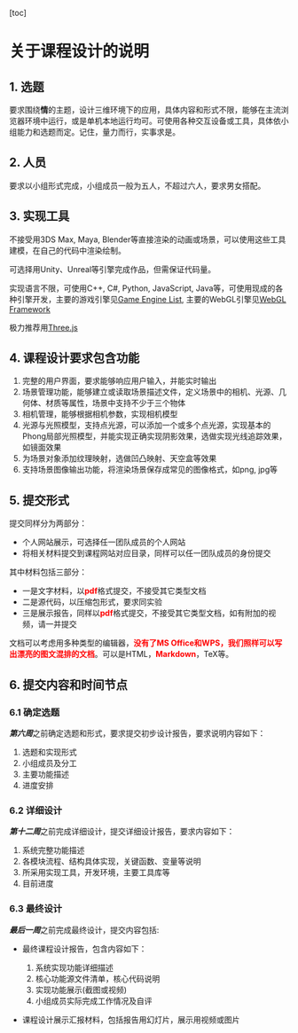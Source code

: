 [toc]

# 关于课程设计的说明 

## 1. 选题
要求围绕<strong>情</strong>的主题，设计三维环境下的应用，具体内容和形式不限，能够在主流浏览器环境中运行，或是单机本地运行均可。可使用各种交互设备或工具，具体依小组能力和选题而定。记住，量力而行，实事求是。

## 2. 人员
要求以小组形式完成，小组成员一般为五人，不超过六人，要求男女搭配。

## 3. 实现工具
不接受用3DS Max, Maya, Blender等直接渲染的动画或场景，可以使用这些工具建模，在自己的代码中渲染绘制。

可选择用Unity、Unreal等引擎完成作品，但需保证代码量。

实现语言不限，可使用C++, C#, Python, JavaScript, Java等，可使用现成的各种引擎开发，主要的游戏引擎见[Game Engine List](https://en.wikipedia.org/wiki/List_of_game_engines), 主要的WebGL引擎见[WebGL Framework](https://en.wikipedia.org/wiki/List_of_WebGL_frameworks)

极力推荐用[Three.js](https://threejs.org)


## 4. 课程设计要求包含功能

1. 完整的用户界面，要求能够响应用户输入，并能实时输出
2. 场景管理功能，能够建立或读取场景描述文件，定义场景中的相机、光源、几何体、材质等属性，场景中支持不少于三个物体
3. 相机管理，能够根据相机参数，实现相机模型
4. 光源与光照模型，支持点光源，可以添加一个或多个点光源，实现基本的Phong局部光照模型，并能实现正确实现阴影效果，选做实现光线追踪效果，如镜面效果
5. 为场景对象添加纹理映射，选做凹凸映射、天空盒等效果
6. 支持场景图像输出功能，将渲染场景保存成常见的图像格式，如png, jpg等

## 5. 提交形式
提交同样分为两部分：

* 个人网站展示，可选择任一团队成员的个人网站
* 将相关材料提交到课程网站对应目录，同样可以任一团队成员的身份提交

其中材料包括三部分：

* 一是文字材料，以<strong style="color:red">pdf</strong>格式提交，不接受其它类型文档
* 二是源代码，以压缩包形式，要求同实验
* 三是展示报告，同样以<strong style="color:red">pdf</strong>格式提交，不接受其它类型文档，如有附加的视频，请一并提交

文档可以考虑用多种类型的编辑器，<strong style="color:red">没有了MS Office和WPS，我们照样可以写出漂亮的图文混排的文档</strong>。可以是HTML，<strong style="color:red">Markdown</strong>，TeX等。

## 6. 提交内容和时间节点
### 6.1 确定选题
***第六周***之前确定选题和形式，要求提交初步设计报告，要求说明内容如下：

1. 选题和实现形式
2. 小组成员及分工
3. 主要功能描述
4. 进度安排

### 6.2 详细设计
***第十二周***之前完成详细设计，提交详细设计报告，要求内容如下：

1. 系统完整功能描述
2. 各模块流程、结构具体实现，关键函数、变量等说明
3. 所采用实现工具，开发环境，主要工具库等
4. 目前进度

### 6.3 最终设计
***最后一周***之前完成最终设计，提交内容包括:

* 最终课程设计报告，包含内容如下：
  1. 系统实现功能详细描述
  2. 核心功能源文件清单，核心代码说明
  3. 实现功能展示(截图或视频)
  4. 小组成员实际完成工作情况及自评
  
* 课程设计展示汇报材料，包括报告用幻灯片，展示用视频或图片
